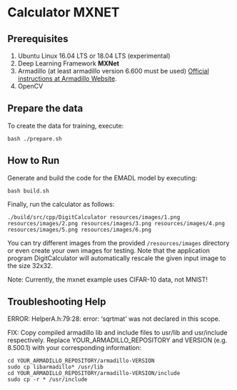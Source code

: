 # Calculator MXNET


## Prerequisites
1. Ubuntu Linux 16.04 LTS or 18.04 LTS (experimental)
2. Deep Learning Framework **MXNet**
3. Armadillo (at least armadillo version 6.600 must be used) [Official instructions at Armadillo Website](http://arma.sourceforge.net/download.html).
4. OpenCV

## Prepare the data

To create the data for training, execute:

```
bash ./prepare.sh
```

## How to Run
Generate and build the code for the EMADL model by executing:

```
bash build.sh
```

Finally, run the calculator as follows:
```
./build/src/cpp/DigitCalculator resources/images/1.png resources/images/2.png resources/images/3.png resources/images/4.png resources/images/5.png resources/images/6.png
```

You can try different images from the provided `/resources/images` directory or even create your own images for testing. Note that the application program DigitCalculator will automatically rescale the given input image to the size 32x32.

Note: Currently, the mxnet example uses CIFAR-10 data, not MNIST!


## Troubleshooting Help

ERROR: HelperA.h:79:28: error: ‘sqrtmat’ was not declared in this scope.

FIX:
Copy compiled armadillo lib and include files to usr/lib and usr/include respectively. Replace YOUR_ARMADILLO_REPOSITORY and VERSION (e.g. 8.500.1) with your corresponding information:
```
cd YOUR_ARMADILLO_REPOSITORY/armadillo-VERSION
sudo cp libarmadillo* /usr/lib
cd YOUR_ARMADILLO_REPOSITORY/armadillo-VERSION/include
sudo cp -r * /usr/include
